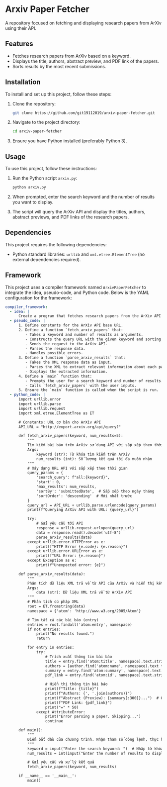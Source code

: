 # Arxiv Paper Fetcher

A repository focused on fetching and displaying research papers from ArXiv using their API.

## Features

- Fetches research papers from ArXiv based on a keyword.
- Displays the title, authors, abstract preview, and PDF link of the papers.
- Sorts results by the most recent submissions.

## Installation

To install and set up this project, follow these steps:

1. Clone the repository:
    ```bash
    git clone https://github.com/git19112019/arxiv-paper-fetcher.git
    ```

2. Navigate to the project directory:
    ```bash
    cd arxiv-paper-fetcher
    ```

3. Ensure you have Python installed (preferably Python 3).

## Usage

To use this project, follow these instructions:

1. Run the Python script `arxiv.py`:
    ```bash
    python arxiv.py
    ```

2. When prompted, enter the search keyword and the number of results you want to display.

3. The script will query the ArXiv API and display the titles, authors, abstract previews, and PDF links of the research papers.

## Dependencies

This project requires the following dependencies:
- Python standard libraries: `urllib` and `xml.etree.ElementTree` (no external dependencies required).

## Framework

This project uses a compiler framework named `ArxivPaperFetcher` to integrate the idea, pseudo-code, and Python code. Below is the YAML configuration for the framework:

````yaml
compiler_framework:
  - idea: |
      Create a program that fetches research papers from the ArXiv API based on a search keyword and displays the results.
  - pseudo_code: |
      1. Define constants for the ArXiv API base URL.
      2. Define a function `fetch_arxiv_papers` that:
         - Takes a keyword and number of results as arguments.
         - Constructs the query URL with the given keyword and sorting by the latest submission date.
         - Sends the request to the ArXiv API.
         - Parses the response data.
         - Handles possible errors.
      3. Define a function `parse_arxiv_results` that:
         - Takes the XML response data as input.
         - Parses the XML to extract relevant information about each paper (title, authors, summary, PDF link).
         - Displays the extracted information.
      4. Define a `main` function that:
         - Prompts the user for a search keyword and number of results.
         - Calls `fetch_arxiv_papers` with the user inputs.
      5. Ensure the `main` function is called when the script is run.
  - python_code: |
      import urllib.error
      import urllib.parse
      import urllib.request
      import xml.etree.ElementTree as ET

      # Constants: URL cơ bản cho ArXiv API
      API_URL = "http://export.arxiv.org/api/query?"

      def fetch_arxiv_papers(keyword, num_results=5):
          """
          Tìm kiếm bài báo trên ArXiv sử dụng API với sắp xếp theo thời gian gần nhất.
          Args:
              keyword (str): Từ khóa tìm kiếm trên ArXiv
              num_results (int): Số lượng kết quả tối đa muốn nhận
          """
          # Xây dựng URL API với sắp xếp theo thời gian
          query_params = {
              'search_query': f"all:{keyword}",
              'start': 0,
              'max_results': num_results,
              'sortBy': 'submittedDate',  # Sắp xếp theo ngày tháng
              'sortOrder': 'descending'  # Mới nhất trước
          }
          query_url = API_URL + urllib.parse.urlencode(query_params)
          print(f"Querying ArXiv API with URL: {query_url}")

          try:
              # Gửi yêu cầu tới API
              response = urllib.request.urlopen(query_url)
              data = response.read().decode('utf-8')
              parse_arxiv_results(data)
          except urllib.error.HTTPError as e:
              print(f"HTTP Error {e.code}: {e.reason}")
          except urllib.error.URLError as e:
              print(f"URL Error: {e.reason}")
          except Exception as e:
              print(f"Unexpected error: {e}")

      def parse_arxiv_results(data):
          """
          Phân tích dữ liệu XML trả về từ API của ArXiv và hiển thị kết quả.
          Args:
              data (str): Dữ liệu XML trả về từ ArXiv API
          """
          # Phân tích cú pháp XML
          root = ET.fromstring(data)
          namespace = {'atom': 'http://www.w3.org/2005/Atom'}

          # Tìm tất cả các bài báo (entry)
          entries = root.findall('atom:entry', namespace)
          if not entries:
              print("No results found.")
              return

          for entry in entries:
              try:
                  # Trích xuất thông tin bài báo
                  title = entry.find('atom:title', namespace).text.strip()
                  authors = [author.find('atom:name', namespace).text for author in entry.findall('atom:author', namespace)]
                  summary = entry.find('atom:summary', namespace).text.strip()
                  pdf_link = entry.find('atom:id', namespace).text.strip()

                  # Hiển thị thông tin bài báo
                  print(f"Title: {title}")
                  print(f"Authors: {', '.join(authors)}")
                  print(f"Abstract (Preview): {summary[:300]}...")  # Giới hạn tóm tắt 300 ký tự
                  print(f"PDF Link: {pdf_link}")
                  print("=" * 50)
              except AttributeError:
                  print("Error parsing a paper. Skipping...")
                  continue

      def main():
          """
          Điểm bắt đầu của chương trình. Nhận tham số dòng lệnh, thực hiện tìm kiếm, và hiển thị kết quả.
          """
          keyword = input("Enter the search keyword: ")  # Nhập từ khóa tìm kiếm
          num_results = int(input("Enter the number of results to display: "))  # Số lượng kết quả tối đa

          # Gửi yêu cầu và xử lý kết quả
          fetch_arxiv_papers(keyword, num_results)

      if __name__ == '__main__':
          main()
